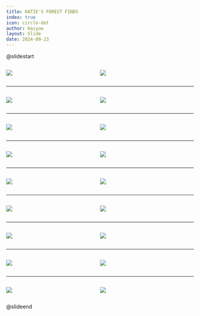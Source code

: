 ```yaml
---
title: KATIE'S FOREST FINDS
index: true
icon: circle-dot
author: Haiyue
layout: Slide
date: 2024-09-23
---
```

 
@slidestart

<div style="display:flex">
<div style="flex:1">

![](https://raw.githubusercontent.com/yclord/reading/refs/heads/master/english/Level-O/KATIE'S%20FOREST%20FINDS/001.webp)
</div>
<div style="flex:1">

![](https://raw.githubusercontent.com/yclord/reading/refs/heads/master/english/Level-O/KATIE'S%20FOREST%20FINDS/002.webp)
</div>
</div>

---

<div style="display:flex">
<div style="flex:1">

![](https://raw.githubusercontent.com/yclord/reading/refs/heads/master/english/Level-O/KATIE'S%20FOREST%20FINDS/003.webp)
</div>
<div style="flex:1">

![](https://raw.githubusercontent.com/yclord/reading/refs/heads/master/english/Level-O/KATIE'S%20FOREST%20FINDS/004.webp)
</div>
</div>

---

<div style="display:flex">
<div style="flex:1">

![](https://raw.githubusercontent.com/yclord/reading/refs/heads/master/english/Level-O/KATIE'S%20FOREST%20FINDS/005.webp)
</div>
<div style="flex:1">

![](https://raw.githubusercontent.com/yclord/reading/refs/heads/master/english/Level-O/KATIE'S%20FOREST%20FINDS/006.webp)
</div>
</div>

---

<div style="display:flex">
<div style="flex:1">

![](https://raw.githubusercontent.com/yclord/reading/refs/heads/master/english/Level-O/KATIE'S%20FOREST%20FINDS/007.webp)
</div>
<div style="flex:1">

![](https://raw.githubusercontent.com/yclord/reading/refs/heads/master/english/Level-O/KATIE'S%20FOREST%20FINDS/008.webp)
</div>
</div>

---

<div style="display:flex">
<div style="flex:1">

![](https://raw.githubusercontent.com/yclord/reading/refs/heads/master/english/Level-O/KATIE'S%20FOREST%20FINDS/009.webp)
</div>
<div style="flex:1">

![](https://raw.githubusercontent.com/yclord/reading/refs/heads/master/english/Level-O/KATIE'S%20FOREST%20FINDS/010.webp)
</div>
</div>

---

<div style="display:flex">
<div style="flex:1">

![](https://raw.githubusercontent.com/yclord/reading/refs/heads/master/english/Level-O/KATIE'S%20FOREST%20FINDS/011.webp)
</div>
<div style="flex:1">

![](https://raw.githubusercontent.com/yclord/reading/refs/heads/master/english/Level-O/KATIE'S%20FOREST%20FINDS/012.webp)
</div>
</div>

---

<div style="display:flex">
<div style="flex:1">

![](https://raw.githubusercontent.com/yclord/reading/refs/heads/master/english/Level-O/KATIE'S%20FOREST%20FINDS/013.webp)
</div>
<div style="flex:1">

![](https://raw.githubusercontent.com/yclord/reading/refs/heads/master/english/Level-O/KATIE'S%20FOREST%20FINDS/014.webp)
</div>
</div>

---

<div style="display:flex">
<div style="flex:1">

![](https://raw.githubusercontent.com/yclord/reading/refs/heads/master/english/Level-O/KATIE'S%20FOREST%20FINDS/015.webp)
</div>
<div style="flex:1">

![](https://raw.githubusercontent.com/yclord/reading/refs/heads/master/english/Level-O/KATIE'S%20FOREST%20FINDS/016.webp)
</div>
</div>

---

<div style="display:flex">
<div style="flex:1">

![](https://raw.githubusercontent.com/yclord/reading/refs/heads/master/english/Level-O/KATIE'S%20FOREST%20FINDS/017.webp)
</div>
<div style="flex:1">

![](https://raw.githubusercontent.com/yclord/reading/refs/heads/master/english/Level-O/KATIE'S%20FOREST%20FINDS/018.webp)
</div>
</div>

@slideend